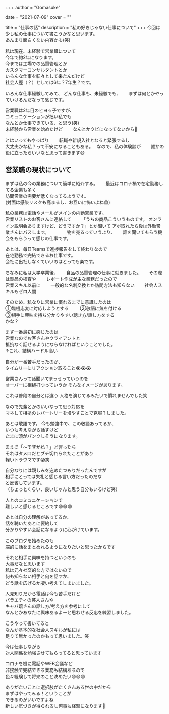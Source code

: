 +++
author = "Gomasuke"

date = "2021-07-09"
cover = ""

title = "仕事の話"
description = "私の好きじゃない仕事について"
+++
今回は少し私の仕事について書こうかなと思います。  
あんまり面白くない内容かも(笑)  
  
私は現在、未経験で営業職について  
今年で約2年になります。  
今までは工場での品質管理とか  
カスタマーコンサルタントとか  
いろんな仕事を転々として来たんだけど  
社会人歴（？）としては6年？7年生？です。  
  
いろんな仕事経験してみて、
どんな仕事も、未経験でも、　　
まずは何とかやっていけるんだなって感じです。  
  
営業職は2年目のヒヨッ子ですが、  
コミュニケーションが拙い私でも  
なんとか仕事できている、と思う(笑)  
未経験から営業を始めたけど　　
なんとかクビになってないから🤔  
  
  
とはいってもやっぱり　　
転職や新規入社となると緊張するし  
大丈夫かな私？って不安になることもある。　 
なので、私の体験談が　　
誰かの役に立ったらいいなと思って書きます😄  


## 営業職の現状について  
まずは私の今の業務について簡単に紹介する。　　
最近はコロナ禍で在宅勤務してる企業も多く  
訪問営業の需要が低くなってるようです。  
(対面は感染リスクも高まるし、お互いに怖いよね😱)  
  
私の業務は電話やメールがメインの内勤営業です。  
営業リストのお客さんに連絡して　　
「うちの商品こういうものです。
オンライン説明会ありますけど、どうですか？」とか聞いて
アポ取れたら後は外勤営業さんにパスします。　　
　　
物を売るっていうより、　　
話を聞いてもらう機会をもらうって感じの仕事です。　　

あとは、毎日Teamsで進捗報告をして終わりなので  
在宅勤務で完結できるお仕事です。  
会社に出社しなくていいのはとっても楽です。  
 
ちなみに私は大学卒業後、　　
食品の品質管理の仕事に就きました。　　
その際は製品の検査や　　
レポート作成が主な業務だったので  
営業スキル以前に　　
一般的な名刺交換とか訪問方法も知らない　　
社会人スキルもゼロ人間  
  

そのため、私なりに営業に慣れるまでに意識したのは  
①臨機応変に対応しようとする　  　
②敬語に気を付ける  
③相手に興味を持ち分かりやすい聴き方/話し方をする　  
かな？  

まず一番最初に感じたのは  
営業なのでお客さんやクライアントと  
抵抗なく話せるようにならなければということでした。  
↑これ、結構ハードル高い
  
自分が一番苦手だったのが、  
タイムリーにリアクション取ること😭😭😭  
  
営業さんって話聞いてまっせっていうのを  
オーバーに相槌打つっていうか
そんなイメージがあります。  
  
これは普段の自分とは違う
人格を演じてるみたいで慣れませんでした笑
  
なので先輩とかのいいなって思う対応を  
マネして相槌のレパートリーを増やすことで克服？しました。  
  
あとは敬語です。
今も勉強中で、この敬語あってるか、  
いつも考えながら話すけど  
たまに頭がパンクしそうになります。  
  
まえに「〜ですかね？」と言ったら  
それはタメ口だとブチ切れられたことがあり  
軽いトラウマです😱笑  
  
自分なりには親しみを込めたつもりだったんですが  
相手にとっては失礼と感じる言い方だったのだな  
と反省しています。  
（ちょっとくらい、良いじゃんと思う自分もいるけど笑）  
  
人とのコミュニケーションで  
難しいと感じるところです😅😅😅  
  
あとは自分の理解があってるか、  
話を聴いたあとに要約して  
分かりやすい会話になるように心がけています。  
  
このブログを始めたのも  
端的に話をまとめれるようになりたいと思ったからです  
  
それと相手に興味を持つというのも  
大事だなと思います  
私は元々社交的な方ではないので  
何も知らない相手と何を話すか、  
どう話を広げるか凄い考えてしまいました。  
  
人見知りだから電話は今も苦手だけど  
バラエティの芸人さんや  
キャバ嬢さんの話し方/考え方を参考にして  
なんとかあなたに興味あるよーと思わせる反応を練習しました。  
  
こうやって書いてると  
なんか基本的な社会人スキルが私には  
足りて無かったのかもって思いました。笑  
  
今は仕事しながら  
対人関係を勉強させてもらってると思っています  
  
コロナを機に電話やWEB会議など  
非接触で完結できる業務も結構あるので  
色々経験して将来のこと決めたい😄😄😄  
  
ありがたいことに選択肢がたくさんある世の中だから  
まずはやってみる！ということが  
できるのがいいですよね  
新しい気づきが得られるし何事も経験になります💪  
  